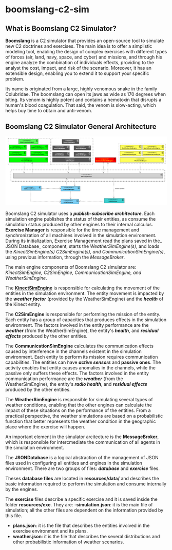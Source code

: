 # boomslang-c2-sim


<h2> What is Boomslang C2 Simulator? </h2>

**Boomslang** is a C2 simulator that provides an open-source tool to simulate new C2 doctrines and exercises. The main idea is to offer a simplistic modeling tool, enabling the design of complex exercises with different types of forces (air, land, navy, space, and cyber) and missions, and through his engine analyze the combination of individuals effects, providing to the analyst the cost, impact, and risk of the scenario. Moreover, it has an extensible design, enabling you to extend it to support your specific problem.

Its name is originated from a large, highly venomous snake in the family Colubridae. The boomslang can open its jaws as wide as 170 degrees when biting. Its venom is highly potent and contains a hemotoxin that disrupts a human's blood coagulation. That said, the venom is slow-acting, which helps buy time to obtain and anti-venom.

<h2> Boomslang C2 Simulator General Architecture</h2>

<a href="resources/img/boomslang_architecture_n.png">![Logo](resources/img/boomslang_architecture_n.png)</a>

Boomslang C2 simulator uses a **_publish-subscribe architecture_**. Each simulation engine publishes the status of their entities, as consume the simulation status produced by other engines to their internal calculus. **Exercise Manager** is responsible for the time management and synchronization of all machines involved in the simulation environment. During its initialization, Exercise Management read the plans saved in the_ JSON Database_ component, starts the _WeatherSimEngine(s)_, and loads the _KinectSimEngine(s) C2SimEngine(s), and CommunicationSimEngine(s)_, using previous information, through the _MessageBroker_.

The main engine components of Boomslang C2 simulator are: _KinectSimEngine, C2SimEngine, CommunicationSimEngine, and WeatherSimEngine_. 

The <a href="kinect-engine.md">**KinectSimEngine**</a> is responsible for calculating the movement of the entities in the simulation environment. The entity movement is impacted by the **_weather factor_** (provided by the WeatherSimEngine) and the **_health_** of the Kinect entity.

The **C2SimEngine** is responsible for performing the mission of the entity. Each entity has a group of capacities that produces effects in the simulation environment. The factors involved in the entity performance are the **_weather_** (from the WeatherSimEngine), the entity's **_health_**, and **_residual effects_** produced by the other entities.

The **CommunicationSimEngine** calculates the communication effects caused by interference in the channels existent in the simulation environment. Each entity to perform its mission requires communication capabilities. The entities can have **_active sensors_** and **passive ones**. The activity enables that entity causes anomalies in the channels, while the passive only suffers these effects.  The factors involved in the entity communication performance are the **_weather_** (from the WeatherSimEngine), the entity's **_radio health_**, and **_residual effects_** produced by the other entities.

The **WeatherSimEngine** is responsible for simulating several types of weather conditions, enabling that the other engines can calculate the impact of these situations on the performance of the entities.  From a practical perspective, the weather simulations are based on a probabilistic function that better represents the weather condition in the geographic place where the exercise will happen.

An important element in the simulator arcitecture is the **MessageBroker**, which is responsible for intercmediate the communication of all agents in the simulation environment.

The **JSONDatabase** is a logical abstraction of the management of JSON files used in configuring all entities and engines in the simulation environment. There are two groups of files: **_database_** and **_exercise_** files. 

Theses **database files** are located in **resources/data/** and describes the basic information required to perform the simulation and consume internally by the engines. 

The **exercise** files describe a specific exercise and it is saved inside the folder **resources/exe**. They are:
-**simulation.json**: it is the main file of simulation; all the other files are dependent on the information provided by this file.
- **plans.json**: it is the file that describes the entities involved in the exercise environment and its plans.
- **weather.json**: it is the file that describes the several distributions and other probabilistic information of weather scenarios.












